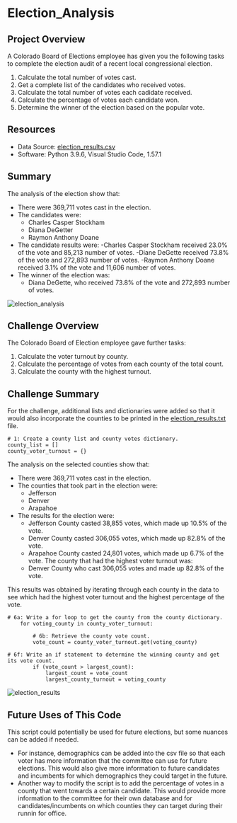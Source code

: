 # Election_Analysis

## Project Overview
A Colorado Board of Elections employee has given you the following tasks to complete the election audit of a recent local congressional election.

1. Calculate the total number of votes cast.
2. Get a complete list of the candidates who received votes.
3. Calculate the total number of votes each cadidate received.
4. Calculate the percentage of votes each candidate won.
5. Determine the winner of the election based on the popular vote.

## Resources
- Data Source: [election_results.csv](https://github.com/bazinga183/Election_Analysis/blob/main/Resources/election_results.csv)
- Software: Python 3.9.6, Visual Studio Code, 1.57.1

## Summary
The analysis of the election show that:
- There were 369,711 votes cast in the election.
- The candidates were:
  - Charles Casper Stockham
  - Diana DeGetter
  - Raymon Anthony Doane
- The candidate results were:
  -Charles Casper Stockham received 23.0% of the vote and 85,213 number of votes.
  -Diane DeGette received 73.8% of the vote and 272,893 number of votes.
  -Raymon Anthony Doane received 3.1% of the vote and 11,606 number of votes.
- The winner of the election was:
  - Diana DeGette, who received 73.8% of the vote and 272,893 number of votes.

![election_analysis](https://user-images.githubusercontent.com/46951897/125124810-4b7fb200-e0be-11eb-89a0-d96843120c77.PNG)

 
## Challenge Overview
The Colorado Board of Election employee gave further tasks:

1. Calculate the voter turnout by county.
2. Calculate the percentage of votes from each county of the total count.
3. Calculate the county with the highest turnout.

## Challenge Summary
For the challenge, additional lists and dictionaries were added so that it would also incorporate the counties to be printed in the [election_results.txt](https://github.com/bazinga183/Election_Analysis/blob/main/analysis/election_results.txt) file.

```
# 1: Create a county list and county votes dictionary.
county_list = []
county_voter_turnout = {}
```

The analysis on the selected counties show that:
- There were 369,711 votes cast in the election.
- The counties that took part in the election were:
    - Jefferson
    - Denver
    - Arapahoe
- The results for the election were:
    - Jefferson County casted 38,855 votes, which made up 10.5% of the vote.
    - Denver County casted 306,055 votes, which made up 82.8% of the vote.
    - Arapahoe County casted 24,801 votes, which made up 6.7% of the vote.
The county that had the highest voter turnout was:
  - Denver County who cast 306,055 votes and made up 82.8% of the vote.

This results was obtained by iterating through each county in the data to see which had the highest voter turnout and the highest percentage of the vote.

```
# 6a: Write a for loop to get the county from the county dictionary.
    for voting_county in county_voter_turnout:

        # 6b: Retrieve the county vote count.
        vote_count = county_voter_turnout.get(voting_county)

# 6f: Write an if statement to determine the winning county and get its vote count.
        if (vote_count > largest_count):
            largest_count = vote_count
            largest_county_turnout = voting_county
```

![election_results](https://user-images.githubusercontent.com/46951897/125124899-723de880-e0be-11eb-93ce-09ee0d2b5844.PNG)

## Future Uses of This Code
This script could potentially be used for future elections, but some nuances can be added if needed.
- For instance, demographics can be added into the csv file so that each voter has more information that the committee can use for future elections. This would also give more information to future candidates and incumbents for which demographics they could target in the future.
- Another way to modify the script is to add the percentage of votes in a county that went towards a certain candidate. This would provide more information to the committee for their own database and for candidates/incumbents on which counties they can target during their runnin for office.
